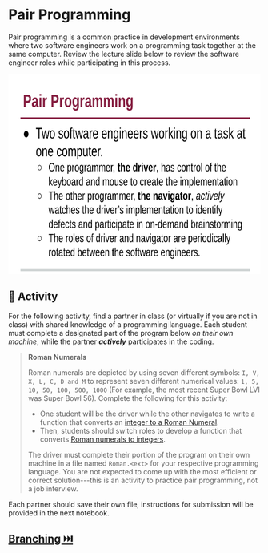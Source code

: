 # Pair Programming

Pair programming is a common practice in development environments where two software engineers work on a programming task together at the same computer. Review the lecture slide below to review the software engineer roles while participating in this process.


<img src="resources/img/pair.png" width="700" height="400" />

## 📝 Activity

For the following activity, find a partner in class (or virtually if you are not in class) with shared knowledge of a programming language. Each student must complete a designated part of the program below _on their own machine_, while the partner **_actively_** participates in the coding.

> **Roman Numerals**
> 
> Roman numerals are depicted by using seven different symbols: `I, V, X, L, C, D and M` to represent seven different numerical values: `1, 5, 10, 50, 100, 500, 1000` (For example, the most recent Super Bowl LVI was Super Bowl 56). Complete the following for this activity:
> * One student will be the driver while the other navigates to write a function that converts an [integer to a Roman Numeral](https://leetcode.com/problems/integer-to-roman/). 
> * Then, students should switch roles to develop a function that converts [Roman numerals to integers](https://leetcode.com/problems/roman-to-integer/). 
> 
> The driver must complete their portion of the program on their own machine in a file named `Roman.<ext>` for your respective programming language. You are not expected to come up with the most efficient or correct solution---this is an activity to practice pair programming, not a job interview.

Each partner should save their own file, instructions for submission will be provided in the next notebook.


## [Branching ⏭️](Branches.md)
